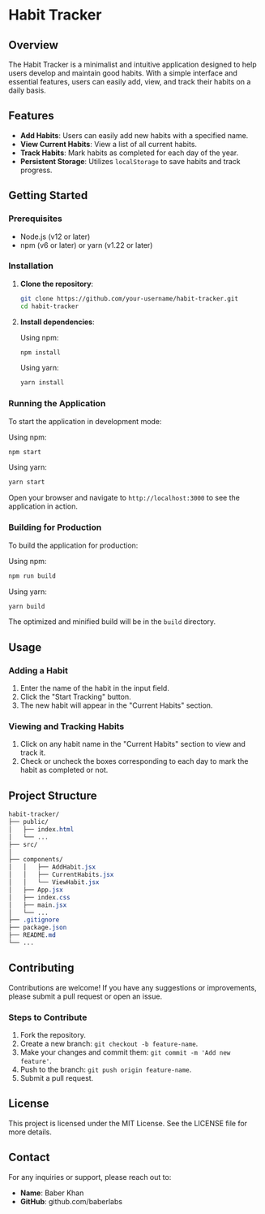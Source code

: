 # Habit Tracker

## Overview

The Habit Tracker is a minimalist and intuitive application designed to help users develop and maintain good habits. With a simple interface and essential features, users can easily add, view, and track their habits on a daily basis.

## Features

- **Add Habits**: Users can easily add new habits with a specified name.
- **View Current Habits**: View a list of all current habits.
- **Track Habits**: Mark habits as completed for each day of the year.
- **Persistent Storage**: Utilizes `localStorage` to save habits and track progress.

## Getting Started

### Prerequisites

- Node.js (v12 or later)
- npm (v6 or later) or yarn (v1.22 or later)

### Installation

1. **Clone the repository**:

   ```bash
   git clone https://github.com/your-username/habit-tracker.git
   cd habit-tracker
   ```

2. **Install dependencies**:

   Using npm:

   ```bash
   npm install
   ```

   Using yarn:

   ```bash
   yarn install
   ```

### Running the Application

To start the application in development mode:

Using npm:

```bash
npm start
```

Using yarn:

```bash
yarn start
```

Open your browser and navigate to `http://localhost:3000` to see the application in action.

### Building for Production

To build the application for production:

Using npm:

```bash
npm run build
```

Using yarn:

```bash
yarn build
```

The optimized and minified build will be in the `build` directory.

## Usage

### Adding a Habit

1. Enter the name of the habit in the input field.
2. Click the "Start Tracking" button.
3. The new habit will appear in the "Current Habits" section.

### Viewing and Tracking Habits

1. Click on any habit name in the "Current Habits" section to view and track it.
2. Check or uncheck the boxes corresponding to each day to mark the habit as completed or not.

## Project Structure

```css
habit-tracker/
├── public/
│   ├── index.html
│   └── ...
├── src/
│
├── components/
│   │   ├── AddHabit.jsx
│   │   ├── CurrentHabits.jsx
│   │   └── ViewHabit.jsx
│   ├── App.jsx
│   ├── index.css
│   ├── main.jsx
│   └── ...
├── .gitignore
├── package.json
├── README.md
└── ...
```

## Contributing

Contributions are welcome! If you have any suggestions or improvements, please submit a pull request or open an issue.

### Steps to Contribute

1. Fork the repository.
2. Create a new branch: `git checkout -b feature-name`.
3. Make your changes and commit them: `git commit -m 'Add new feature'`.
4. Push to the branch: `git push origin feature-name`.
5. Submit a pull request.

## License

This project is licensed under the MIT License. See the LICENSE file for more details.

## Contact

For any inquiries or support, please reach out to:

- **Name**: Baber Khan
- **GitHub**: github.com/baberlabs
